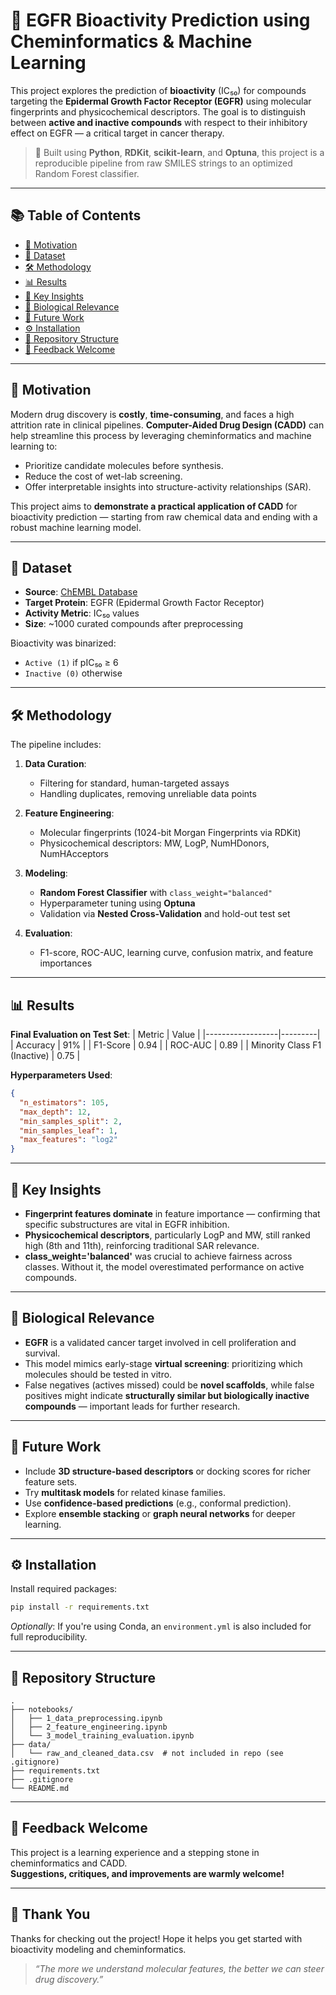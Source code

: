 # 🧬 EGFR Bioactivity Prediction using Cheminformatics & Machine Learning

This project explores the prediction of **bioactivity** (IC₅₀) for compounds targeting the **Epidermal Growth Factor Receptor (EGFR)** using molecular fingerprints and physicochemical descriptors. The goal is to distinguish between **active and inactive compounds** with respect to their inhibitory effect on EGFR — a critical target in cancer therapy.

> 🚀 Built using **Python**, **RDKit**, **scikit-learn**, and **Optuna**, this project is a reproducible pipeline from raw SMILES strings to an optimized Random Forest classifier.

---

## 📚 Table of Contents

- [📍 Motivation](#-motivation)
- [🧪 Dataset](#-dataset)
- [🛠️ Methodology](#️-methodology)
- [📊 Results](#-results)
- [🧠 Key Insights](#-key-insights)
- [🧬 Biological Relevance](#-biological-relevance)
- [🔮 Future Work](#-future-work)
- [⚙️ Installation](#️-installation)
- [📁 Repository Structure](#-repository-structure)
- [🤝 Feedback Welcome](#-feedback-welcome)

---

## 📍 Motivation

Modern drug discovery is **costly**, **time-consuming**, and faces a high attrition rate in clinical pipelines. **Computer-Aided Drug Design (CADD)** can help streamline this process by leveraging cheminformatics and machine learning to:

- Prioritize candidate molecules before synthesis.
- Reduce the cost of wet-lab screening.
- Offer interpretable insights into structure-activity relationships (SAR).

This project aims to **demonstrate a practical application of CADD** for bioactivity prediction — starting from raw chemical data and ending with a robust machine learning model.

---

## 🧪 Dataset

- **Source**: [ChEMBL Database](https://www.ebi.ac.uk/chembl/)
- **Target Protein**: EGFR (Epidermal Growth Factor Receptor)
- **Activity Metric**: IC₅₀ values
- **Size**: ~1000 curated compounds after preprocessing

Bioactivity was binarized:
- `Active (1)` if pIC₅₀ ≥ 6
- `Inactive (0)` otherwise

---

## 🛠️ Methodology

The pipeline includes:

1. **Data Curation**:
   - Filtering for standard, human-targeted assays
   - Handling duplicates, removing unreliable data points

2. **Feature Engineering**:
   - Molecular fingerprints (1024-bit Morgan Fingerprints via RDKit)
   - Physicochemical descriptors: MW, LogP, NumHDonors, NumHAcceptors

3. **Modeling**:
   - **Random Forest Classifier** with `class_weight="balanced"`
   - Hyperparameter tuning using **Optuna**
   - Validation via **Nested Cross-Validation** and hold-out test set

4. **Evaluation**:
   - F1-score, ROC-AUC, learning curve, confusion matrix, and feature importances

---

## 📊 Results

**Final Evaluation on Test Set**:
| Metric           | Value   |
|------------------|---------|
| Accuracy         | 91%     |
| F1-Score         | 0.94    |
| ROC-AUC          | 0.89    |
| Minority Class F1 (Inactive) | 0.75 |

**Hyperparameters Used**:
```json
{
  "n_estimators": 105,
  "max_depth": 12,
  "min_samples_split": 2,
  "min_samples_leaf": 1,
  "max_features": "log2"
}
```

---

## 🧠 Key Insights

- **Fingerprint features dominate** in feature importance — confirming that specific substructures are vital in EGFR inhibition.
- **Physicochemical descriptors**, particularly LogP and MW, still ranked high (8th and 11th), reinforcing traditional SAR relevance.
- **class_weight='balanced'** was crucial to achieve fairness across classes. Without it, the model overestimated performance on active compounds.

---

## 🧬 Biological Relevance

- **EGFR** is a validated cancer target involved in cell proliferation and survival.
- This model mimics early-stage **virtual screening**: prioritizing which molecules should be tested in vitro.
- False negatives (actives missed) could be **novel scaffolds**, while false positives might indicate **structurally similar but biologically inactive compounds** — important leads for further research.

---

## 🔮 Future Work

- Include **3D structure-based descriptors** or docking scores for richer feature sets.
- Try **multitask models** for related kinase families.
- Use **confidence-based predictions** (e.g., conformal prediction).
- Explore **ensemble stacking** or **graph neural networks** for deeper learning.

---

## ⚙️ Installation

Install required packages:

```bash
pip install -r requirements.txt
```

*Optionally*: If you're using Conda, an `environment.yml` is also included for full reproducibility.

---

## 📁 Repository Structure

```
.
├── notebooks/
│   ├── 1_data_preprocessing.ipynb
│   ├── 2_feature_engineering.ipynb
│   └── 3_model_training_evaluation.ipynb
├── data/
│   └── raw_and_cleaned_data.csv  # not included in repo (see .gitignore)
├── requirements.txt
├── .gitignore
└── README.md
```

---

## 🤝 Feedback Welcome

This project is a learning experience and a stepping stone in cheminformatics and CADD.  
**Suggestions, critiques, and improvements are warmly welcome!**

---

## 🙏 Thank You

Thanks for checking out the project! Hope it helps you get started with bioactivity modeling and cheminformatics.

> _“The more we understand molecular features, the better we can steer drug discovery.”_
